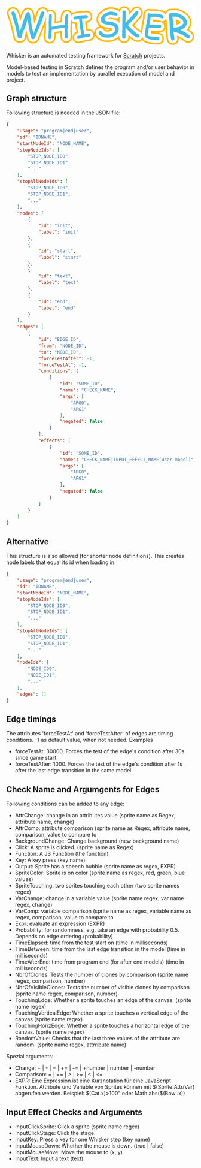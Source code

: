 ![Whisker Logo](logos/whisker-text-logo.png)

Whisker is an automated testing framework for [Scratch](https://scratch.mit.edu/) projects.

Model-based testing in Scratch defines the program and/or user behavior in models to test an implementation by parallel
execution of model and project.

## Graph structure

Following structure is needed in the JSON file:

```json
{
    "usage": "program|end|user",
    "id": "IDNAME",
    "startNodeId": "NODE_NAME",
    "stopNodeIds": [
        "STOP_NODE_ID0",
        "STOP_NODE_ID1",
        "..."
    ],
    "stopAllNodeIds": [
        "STOP_NODE_ID0",
        "STOP_NODE_ID1",
        "..."
    ],
    "nodes": [
        {
            "id": "init",
            "label": "init"
        },
        {
            "id": "start",
            "label": "start"
        },
        {
            "id": "text",
            "label": "text"
        },
        {
            "id": "end",
            "label": "end"
        }
    ],
    "edges": [
        {
            "id": "EDGE_ID",
            "from": "NODE_ID",
            "to": "NODE_ID",
            "forceTestAfter": -1,
            "forceTestAt": -1,
            "conditions": [
                {
                    "id": "SOME_ID",
                    "name": "CHECK_NAME",
                    "args": [
                        "ARG0",
                        "ARG1"
                    ],
                    "negated": false
                }
            ],
            "effects": [
                {
                    "id": "SOME_ID",
                    "name": "CHECK_NAME|INPUT_EFFECT_NAME(user model)",
                    "args": [
                        "ARG0",
                        "ARG1"
                    ],
                    "negated": false
                }
            ]
        }
    ]
}
```

## Alternative

This structure is also allowed (for shorter node definitions). This creates node labels that equal its id when loading
in.

```json
{
    "usage": "program|end|user",
    "id": "IDNAME",
    "startNodeId": "NODE_NAME",
    "stopNodeIds": [
        "STOP_NODE_ID0",
        "STOP_NODE_ID1",
        "..."
    ],
    "stopAllNodeIds": [
        "STOP_NODE_ID0",
        "STOP_NODE_ID1",
        "..."
    ],
    "nodeIds": [
        "NODE_ID0",
        "NODE_ID1",
        "..."
    ],
    "edges": []
}
```

## Edge timings

The attributes 'forceTestAt' and 'forceTestAfter' of edges are timing conditions. -1 as default value, when not needed.
Examples
<ul>
    <li> forceTestAt: 30000. Forces the test of the edge's condition after 30s since game start.</li>
    <li>forceTestAfter: 1000. Forces the test of the edge's condition after 1s after the last edge transition in the
        same model.</li>
</ul>

## Check Name and Argumgents for Edges

Following conditions can be added to any edge:

<ul>
    <li>AttrChange: change in an attributes value (sprite name as Regex, attribute name, change)  </li>
    <li>AttrComp: attribute comparison (sprite name as Regex, attribute name, comparison, value to compare to </li>
    <li>BackgroundChange: Change background (new background name) </li>
    <li>Click: A sprite is clicked. (sprite name as Regex) </li>
    <li>Function: A JS Function (the function) </li>
    <li>Key: A key press (key name) </li>
    <li>Output: Sprite has a speech bubble (sprite name as regex, EXPR) </li>
    <li>SpriteColor: Sprite is on color (sprite name as regex, red, green, blue values) </li>
    <li>SpriteTouching: two sprites touching each other (two sprite names regex) </li>
    <li>VarChange: change in a variable value (sprite name regex, var name regex, change) </li>
    <li>VarComp: variable comparison (sprite name as regex, variable name as regex, comparison, value to compare to</li>
    <li>Expr: evaluate an expression (EXPR) </li>
    <li>Probability: for randomness, e.g. take an edge with probability 0.5. Depends on edge ordering.(probability)</li>
    <li>TimeElapsed: time from the test start on (time in milliseconds) </li>
    <li>TimeBetween: time from the last edge transition in the model (time in milliseconds) </li>
    <li>TimeAfterEnd: time from program end (for after end models) (time in milliseconds) </li>
    <li>NbrOfClones: Tests the number of clones by comparison (sprite name regex, comparison, number) </li>
    <li>NbrOfVisibleClones: Tests the number of visible clones by comparison (sprite name regex, comparison, number)
        </li>
    <li>TouchingEdge: Whether a sprite touches an edge of the canvas. (sprite name regex) </li>
    <li>TouchingVerticalEdge:  Whether a sprite touches a vertical edge of the canvas (sprite name regex) </li>
    <li>TouchingHorizEdge:  Whether a sprite touches a horizontal edge of the canvas. (sprite name regex) </li>
    <li>RandomValue: Checks that the last three values of the attribute are random. (sprite name regex, attrribute
        name)</li>
</ul>

Spezial arguments:
<ul>
    <li>Change: + | - | = | += | -= | +number | number | -number</li>
    <li>Comparison: = | == | > | >= | < | <= </li>
<li>EXPR: Eine Expression ist eine Kurznotation für eine JavaScript Funktion. Attribute und Variable von Sprites
können mit $(Sprite.Attr/Var) abgerufen werden. Beispiel: $(Cat.x)>100" oder Math.abs($(Bowl.x))</li>
</ul>

## Input Effect Checks and Arguments

<ul>
    <li>InputClickSprite: Click a sprite (sprite name regex)</li>
    <li>InputClickStage: Click the stage. </li>
    <li>InputKey: Press a key for one Whisker step (key name) </li>
    <li>InputMouseDown: Whether the mouse is down. (true | false) </li>
    <li>InputMouseMove: Move the mouse to (x, y) </li>
    <li>InputText: Input a text (text)</li>
</ul>
